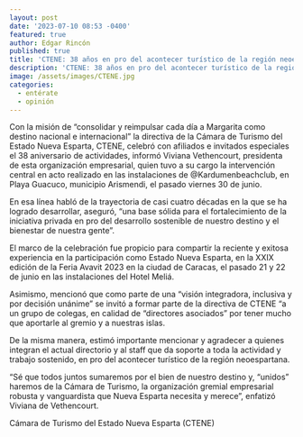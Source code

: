 ```yaml
---
layout: post
date: '2023-07-10 08:53 -0400'
featured: true
author: Edgar Rincón
published: true
title: 'CTENE: 38 años en pro del acontecer turístico de la región neoespartana'
description: 'CTENE: 38 años en pro del acontecer turístico de la región neoespartana'
image: /assets/images/CTENE.jpg
categories:
  - entérate
  - opinión
---
```


Con la misión de “consolidar y reimpulsar cada día a Margarita como destino nacional e internacional” la directiva de la Cámara de Turismo del Estado Nueva Esparta, CTENE, celebró con afiliados e invitados especiales el 38 aniversario de actividades, informó Viviana Vethencourt, presidenta de esta organización empresarial, quien tuvo a su cargo la intervención central en acto realizado en las instalaciones de @Kardumenbeachclub, en Playa Guacuco, municipio Arismendi, el pasado viernes 30 de junio.

En esa línea habló de la trayectoria de casi cuatro décadas en la que se ha logrado desarrollar, aseguró, “una base sólida para el fortalecimiento de la iniciativa privada en pro del desarrollo sostenible de nuestro destino y el bienestar de nuestra gente”.

El marco de la celebración fue propicio para compartir la reciente y exitosa experiencia en la participación como Estado Nueva Esparta, en la XXIX edición de la Feria Avavit 2023 en la ciudad de Caracas, el pasado 21 y 22 de junio en las instalaciones del Hotel Meliá.

Asimismo, mencionó que como parte de una “visión integradora, inclusiva y por decisión unánime” se invitó a formar parte de la directiva de CTENE “a un grupo de colegas, en calidad de “directores asociados” por tener mucho que aportarle al gremio y a nuestras islas.

De la misma manera, estimó importante mencionar y agradecer a quienes integran el actual directorio y al staff que da soporte a toda la actividad y trabajo sostenido, en pro del acontecer turístico de la región neoespartana.

“Sé que todos juntos sumaremos por el bien de nuestro destino y, “unidos” haremos de la Cámara de Turismo, la organización gremial empresarial robusta y vanguardista que Nueva Esparta necesita y merece”, enfatizó Viviana de Vethencourt.

Cámara de Turismo del Estado Nueva Esparta (CTENE)
